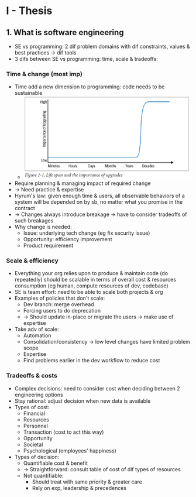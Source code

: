 # I - Thesis
## 1. What is software engineering
- SE vs programming: 2 dif problem domains with dif constraints, values & best practices -> dif tools
- 3 difs between SE vs programming: time, scale & tradeoffs:
### Time & change (most imp)
- Time add a new dimension to programming: code needs to be sustainable
  - <img src="./resources/1.1.png" width="500"/>
- Require planning & managing impact of required change
- -> Need practice & expertise
- Hyrum's law: given enough time & users, all observable behaviors of a system will be depended on by sb,
no matter what you promise in the contract
- -> Changes always introduce breakage -> have to consider tradeoffs of such breakages
- Why change is needed:
  - Issue: underlying tech change (eg fix security issue)
  - Opportunity: efficiency improvement
  - Product requirement
### Scale & efficiency
- Everything your org relies upon to produce & maintain code (do repeatedly)
should be scalable in terms of overall cost & resources consumption (eg human, compute resources of dev, codebase)
- SE is team effort: need to be able to scale both projects & org
- Examples of policies that don't scale:
  - Dev branch: merge overhead
  - Forcing users to do deprecation
  - -> Should update in-place or migrate the users -> make use of expertise
- Take adv of scale:
  - Automation
  - Consolidation/consistency -> low level changes have limited problem scope
  - Expertise
  - Find problems earlier in the dev workflow to reduce cost
### Tradeoffs & costs
- Complex decisions: need to consider cost when deciding between 2 engineering options
- Stay rational: adjust decision when new data is available
- Types of cost:
  - Financial
  - Resources
  - Personnel
  - Transaction (cost to act this way)
  - Opportunity
  - Societal
  - Psychological (employees' happiness)
- Types of decision:
  - Quantifiable cost & benefit
  - -> Straightforward: consult table of cost of dif types of resources
  - Not quantifiable:
    - Should treat with same priority & greater care
    - Rely on exp, leadership & precedences